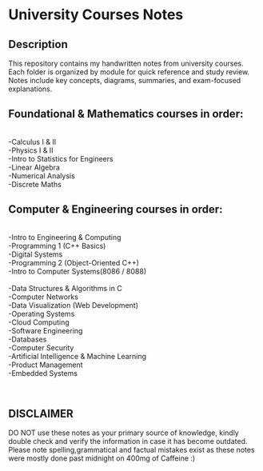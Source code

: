 <h1>University Courses Notes</h1> <h2>Description</h2> This repository contains my handwritten notes from university courses. Each folder is organized by module for quick reference and study review. Notes include key concepts, diagrams, summaries, and exam-focused explanations. <br/> <h2>Foundational & Mathematics courses in order:</h2><br/>
-Calculus I & II<br/>
-Physics I & II<br/>
-Intro to Statistics for Engineers<br/>
-Linear Algebra<br/>
-Numerical Analysis<br/>
-Discrete Maths<br/>

<h2>Computer & Engineering courses in order:</h2><br/>
-Intro to Engineering & Computing<br/>
-Programming 1 (C++ Basics)<br/>
-Digital Systems<br/>
-Programming 2 (Object-Oriented C++) <br/>
-Intro to Computer Systems(8086 / 8088)<br/><br/>
-Data Structures & Algorithms in C <br/>
-Computer Networks <br/>
-Data Visualization (Web Development) <br/>
-Operating Systems <br/>
-Cloud Computing <br/>
-Software Engineering<br/>
-Databases<br/>
-Computer Security<br/>
-Artificial Intelligence & Machine Learning<br/>
-Product Management<br/>
-Embedded Systems<br/>

<br/> <h2>DISCLAIMER</h2> DO NOT use these notes as your primary source of knowledge, kindly double check and verify the information in case it has become outdated. Please note spelling,grammatical and factual mistakes exist as these notes were mostly done past midnight on 400mg of Caffeine :)

